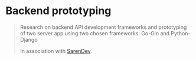 # Backend prototyping

> Research on backend API development frameworks and prototyping of two server app using two chosen frameworks: Go-Gin and Python-Django
>
> In association with [SarenDev](https://github.com/SarenDev).